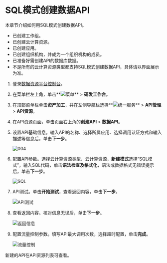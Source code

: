 # SQL模式创建数据API

本章节介绍如何用SQL模式创建数据API。

-   已创建工作组。
-   已创建云计算资源。
-   已创建应用。
-   已创建组织机构，并成为一个组织机构的成员。
-   已准备好需创建API的数据库数据。
-   不是所有的云计算资源类型都支持SQL模式创建数据API，具体请以界面展示为准。

1.  登录[数据资源平台控制台](https://dataq.console.aliyun.com)。

2.  在菜单栏左上角，单击**![菜单](https://static-aliyun-doc.oss-accelerate.aliyuncs.com/assets/img/zh-CN/6504337061/p188771.png)** \> **研发工作台**。

3.  在顶部菜单栏单击**资产加工**，并在左侧导航栏选择**![统一服务](https://static-aliyun-doc.oss-accelerate.aliyuncs.com/assets/img/zh-CN/0702579161/p268584.png)** \> **API管理** \> **API资源**。

4.  在API资源页面，单击页面右上角的**创建API** \> **数据API**。

5.  设置API基础信息。输入API的名称、选择所属应用、选择调用认证方式和输入描述等信息后，单击**下一步**。

    ![004](https://static-aliyun-doc.oss-accelerate.aliyuncs.com/assets/img/zh-CN/9762133261/p282003.png)

6.  配置API参数。选择云计算资源类型、云计算资源，**新建模式**选择“SQL模式”，输入SQL代码，单击**语法检查及格式化**，语法或数据格式无错误提示后，单击**下一步**。

    ![SQL](https://static-aliyun-doc.oss-accelerate.aliyuncs.com/assets/img/zh-CN/3496579161/p268661.png)

7.  API测试。单击**开始测试**，查看返回内容，单击**下一步**。

    ![API测试](https://static-aliyun-doc.oss-accelerate.aliyuncs.com/assets/img/zh-CN/1492213261/p280798.png)

8.  查看返回内容。核对信息无误后，单击**下一步**。

    ![返回信息](https://static-aliyun-doc.oss-accelerate.aliyuncs.com/assets/img/zh-CN/3496579161/p268664.png)

9.  配置流量控制参数。填写API最大调用次数，选择超时配置，单击**完成**。

    ![流量控制](https://static-aliyun-doc.oss-accelerate.aliyuncs.com/assets/img/zh-CN/1492213261/p280799.png)


新建的API在API资源列表可查看。

